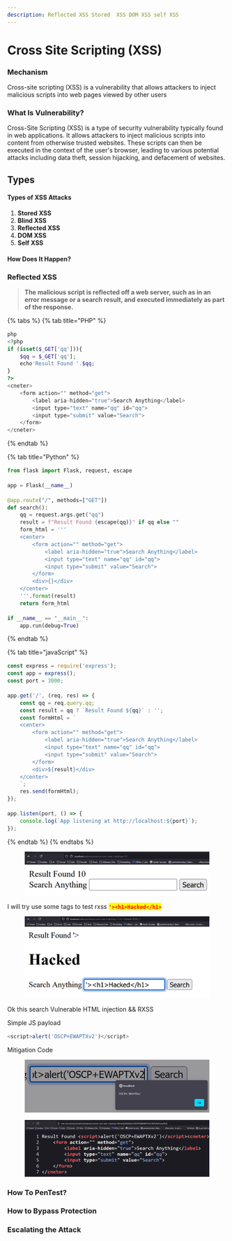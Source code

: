```yaml
---
description: Reflected XSS Stored  XSS DOM XSS self XSS
---
```


# Cross Site Scripting (XSS)

### Mechanism

Cross-site scripting (XSS) is a vulnerability that allows attackers to inject malicious scripts into web pages viewed by other users

### What Is Vulnerability?

Cross-Site Scripting (XSS) is a type of security vulnerability typically found in web applications. It allows attackers to inject malicious scripts into content from otherwise trusted websites. These scripts can then be executed in the context of the user's browser, leading to various potential attacks including data theft, session hijacking, and defacement of websites.

## Types

#### Types of XSS Attacks

1. **Stored XSS**
2. **Blind XSS**
3. **Reflected  XSS**
4. **DOM XSS**
5. **Self XSS**

#### How Does It Happen?

### Reflected XSS <a href="#types" id="types"></a>

> **The malicious script is reflected off a web server, such as in an error message or a search result, and executed immediately as part of the response.**

{% tabs %}
{% tab title="PHP" %}
```php
php
<?php
if (isset($_GET['qq'])){
    $qq = $_GET['qq'];
    echo'Result Found '.$qq;
}
?>
<cneter>
    <form action="" method="get">
        <label aria-hidden="true">Search Anything</label>
        <input type="text" name="qq" id="qq">
        <input type="submit" value="Search">
    </form>
</cneter>
```
{% endtab %}

{% tab title="Python" %}
```python
from flask import Flask, request, escape

app = Flask(__name__)

@app.route("/", methods=["GET"])
def search():
    qq = request.args.get("qq")
    result = f"Result Found {escape(qq)}" if qq else ""
    form_html = '''
    <center>
        <form action="" method="get">
            <label aria-hidden="true">Search Anything</label>
            <input type="text" name="qq" id="qq">
            <input type="submit" value="Search">
        </form>
        <div>{}</div>
    </center>
    '''.format(result)
    return form_html

if __name__ == "__main__":
    app.run(debug=True)

```
{% endtab %}

{% tab title="javaScript" %}
```javascript
const express = require('express');
const app = express();
const port = 3000;

app.get('/', (req, res) => {
    const qq = req.query.qq;
    const result = qq ? `Result Found ${qq}` : '';
    const formHtml = `
    <center>
        <form action="" method="get">
            <label aria-hidden="true">Search Anything</label>
            <input type="text" name="qq" id="qq">
            <input type="submit" value="Search">
        </form>
        <div>${result}</div>
    </center>
    `;
    res.send(formHtml);
});

app.listen(port, () => {
    console.log(`App listening at http://localhost:${port}`);
});

```
{% endtab %}
{% endtabs %}

<figure><img src="../../../.gitbook/assets/image (109).png" alt=""><figcaption></figcaption></figure>

I will try use some tags to test rxss <mark style="color:red;">**`'><h1>Hacked</h1>`**</mark>

<figure><img src="../../../.gitbook/assets/image (110).png" alt=""><figcaption></figcaption></figure>

Ok this search Vulnerable HTML injection &&  RXSS

Simple JS payload

```javascript
<script>alert('OSCP+EWAPTXv2')</script>
```

Mitigation Code

<figure><img src="../../../.gitbook/assets/image (111).png" alt=""><figcaption></figcaption></figure>

<figure><img src="../../../.gitbook/assets/image (112).png" alt=""><figcaption></figcaption></figure>



### How To PenTest?

### How to Bypass Protection



### Escalating the Attack

